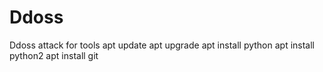 # Ddoss
Ddoss attack for tools
apt update 
apt upgrade 
apt install python 
apt install python2 
apt install git
